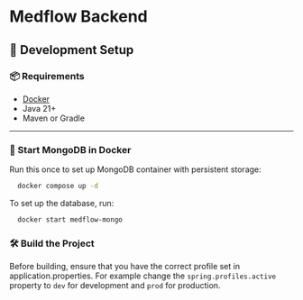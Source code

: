 # Medflow Backend


## 🧪 Development Setup



### 📦 Requirements

- [Docker](https://www.docker.com/get-started)
- Java 21+
- Maven or Gradle

---

### 🚀 Start MongoDB in Docker

Run this once to set up MongoDB container with persistent storage:

```bash
  docker compose up -d
```
To set up the database, run:

```bash
  docker start medflow-mongo
```

### 🛠️ Build the Project
Before building, ensure that you have the correct profile set in application.properties. For example change the `spring.profiles.active` property to `dev` for development and `prod` for production.